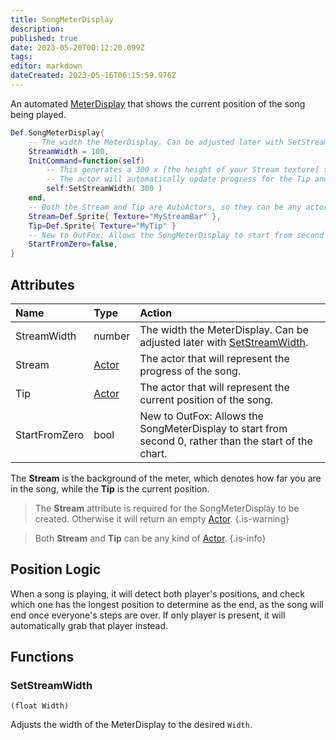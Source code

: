 ```yaml
---
title: SongMeterDisplay
description: 
published: true
date: 2023-05-20T00:12:20.099Z
tags: 
editor: markdown
dateCreated: 2023-05-16T06:15:59.976Z
---
```


An automated [MeterDisplay](/en/dev/actors/actortypes/meterdisplay/_index) that shows the current position of the song being played.

```lua
Def.SongMeterDisplay{
	-- The width the MeterDisplay. Can be adjusted later with SetStreamWidth.
	StreamWidth = 100,
	InitCommand=function(self)
		-- This generates a 300 x [the height of your Stream texture] that will define the current progress of whatever song is currently being played.
		-- The actor will automatically update progress for the Tip and the Stream.
		self:SetStreamWidth( 300 )
	end,
	-- Both the Stream and Tip are AutoActors, so they can be any actor type.
	Stream=Def.Sprite{ Texture="MyStreamBar" },
	Tip=Def.Sprite{ Texture="MyTip" }
	-- New to OutFox: Allows the SongMeterDisplay to start from second 0, rather than the restart of the 
	StartFromZero=false,
}
```

## Attributes

| Name | Type | Action |
| :--- | :--- | :----- |
StreamWidth | number | The width the MeterDisplay. Can be adjusted later with [SetStreamWidth](#setstreamwidth).
Stream | [Actor](/en/dev/actors/actortypes/actor/_index) | The actor that will represent the progress of the song.
Tip | [Actor](/en/dev/actors/actortypes/actor/_index) | The actor that will represent the current position of the song.
StartFromZero | bool | New to OutFox: Allows the SongMeterDisplay to start from second 0, rather than the start of the chart.

The **Stream** is the background of the meter, which denotes how far you are in the song, while the **Tip** is the current position.

> The **Stream** attribute is required for the SongMeterDisplay to be created. Otherwise it will return an empty [Actor](/en/dev/actors/actortypes/actor/_index).
{.is-warning}

> Both **Stream** and **Tip** can be any kind of [Actor](/en/dev/actors/actortypes/_index).
{.is-info}

## Position Logic

When a song is playing, it will detect both player's positions, and check which one has the longest position to determine as the end, as the song will end once everyone's steps are over. If only player is present, it will automatically grab that player instead.

## Functions

### SetStreamWidth
`(float Width)`

Adjusts the width of the MeterDisplay to the desired `Width`.